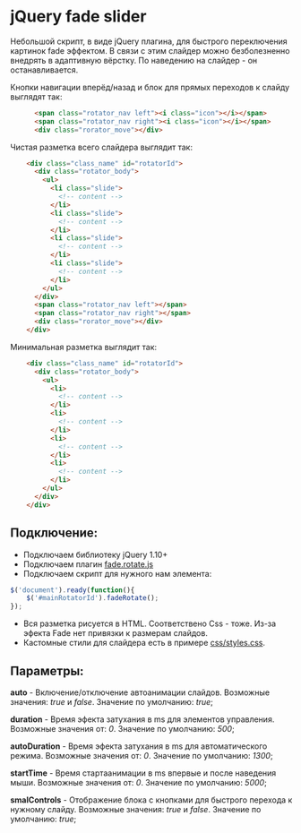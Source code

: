 # jQuery fade slider
Небольшой скрипт, в виде jQuery плагина, для быстрого переключения картинок fade эффектом. В связи с этим слайдер можно безболезненно внедрять в адаптивную вёрстку. По наведению на слайдер - он останавливается. 

Кнопки навигации вперёд/назад и блок для прямых переходов к слайду выглядят так:
```html
      <span class="rotator_nav left"><i class="icon"></i></span>
      <span class="rotator_nav right"><i class="icon"></i></span>
      <div class="rorator_move"></div>
```
Чистая разметка всего слайдера выглядит так:
```html
    <div class="class_name" id="rotatorId">
      <div class="rotator_body">
        <ul>
          <li class="slide">
            <!-- content -->
          </li>
          <li class="slide">
            <!-- content -->
          </li>
          <li class="slide">
            <!-- content -->
          </li>
          <li class="slide">
            <!-- content -->
          </li>
        </ul>
      </div>
      <span class="rotator_nav left"></span>
      <span class="rotator_nav right"></span>
      <div class="rorator_move"></div>
    </div>
```
Минимальная разметка выглядит так:
```html
    <div class="class_name" id="rotatorId">
      <div class="rotator_body">
        <ul>
          <li>
            <!-- content -->
          </li>
          <li>
            <!-- content -->
          </li>
          <li>
            <!-- content -->
          </li>
          <li>
            <!-- content -->
          </li>
        </ul>
      </div>
    </div>
```
## Подключение:
 - Подключаем библиотеку jQuery 1.10+
 - Подключаем плагин [fade.rotate.js](js/fade.rotate.js)
 - Подключаем скрипт для нужного нам элемента:
```js
$('document').ready(function(){
    $('#mainRotatorId').fadeRotate();
});
```
 - Вся разметка рисуется в HTML. Соответствено Css - тоже. Из-за эфекта Fade нет привязки к размерам слайдов.
 - Кастомные стили для слайдера есть в примере [css/styles.css](css/styles.css).

## Параметры:
**auto** - Включение/отключение автоанимации слайдов. Возможные значения: _true_ и _false_. Значение по умолчанию: _true_;

**duration** - Время эфекта затухания в ms для элементов управления. Возможные значения от: _0_. Значение по умолчанию: _500_;

**autoDuration** - Время эфекта затухания в ms для автоматического режима. Возможные значения от: _0_. Значение по умолчанию: _1300_;

**startTime** - Время стартаанимации в ms впервые и после наведения мыши. Возможные значения от: _0_. Значение по умолчанию: _5000_;

**smalControls** - Отображение блока с кнопками для быстрого перехода к нужному слайду. Возможные значения: _true_ и _false_. Значение по умолчанию: _true_;